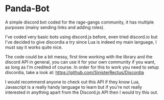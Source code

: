 # Panda-Bot
A simple discord bot coded for the rage-gangs community, it has multiple purposes (mainy sending links and adding roles). 

I've coded very basic bots using discord.js before, even tried discord.io but I've decided to give discordia a try since Lua is indeed my main language, I must say it works quite nice. 

The code could be a bit messy, first time working with the library and the discord API in general, you can use it for your own community if you want, as long as I'm credited of course. In order for this to work you need to setup discordia, take a look at: https://github.com/SinisterRectus/Discordia

I would recommend anyone to check out this API if they know Lua, Javascript is a really handy language to learn but if you're not really interested in anything apart from the Discord.js API then I would try this out. 

